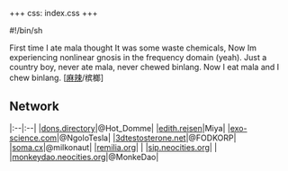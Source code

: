 +++
css: index.css
+++

\#!/bin/sh

First time I ate mala thought It was some waste chemicals, Now Im experiencing nonlinear gnosis in the frequency domain (yeah). Just a country boy, never ate mala, never chewed binlang. Now I eat mala and I chew binlang. \[[麻辣](mailto:deadfacade@deadfacade.net)/槟榔\]

## Network

|:--|:--|
|[dons.directory](http://dons.directory)|@Hot_Domme|
|[edith.reisen](http://edith.reisen)|Miya|
|[exo-science.com](http://exo-science.com)|@NgoloTesla|
|[3dtestosterone.net](http://3dtestosterone.net)|@FODKORP|
|[soma.cx](http://soma.cx)|@milkonaut|
|[remilia.org](http://remilia.org)| |
|[sip.neocities.org](http://sip.neocities.org)| |
|[monkeydao.neocities.org](http://monkeydao.neocities.org)|@MonkeDao|

